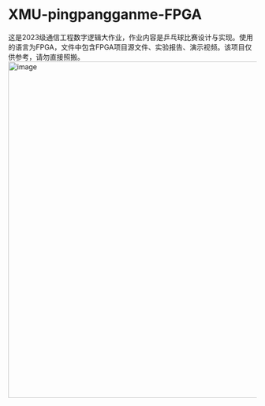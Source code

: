 # XMU-pingpangganme-FPGA
这是2023级通信工程数字逻辑大作业，作业内容是乒乓球比赛设计与实现。使用的语言为FPGA，文件中包含FPGA项目源文件、实验报告、演示视频。该项目仅供参考，请勿直接照搬。
<img width="1001" height="684" alt="image" src="https://github.com/user-attachments/assets/a7166f0a-2e11-4dc9-85e5-00174ca48a92" />
